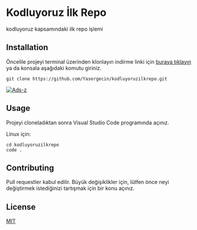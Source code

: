 # Kodluyoruz İlk Repo
kodluyoruz kapsamındaki ilk repo işlemi
## Installation 
Öncelile projeyi terminal üzerinden klonlayın indirme linki için [buraya tıklayın](https://github.com/Yasergecin/kodluyoruzilkrepo.git)
ya da konsala aşağıdaki komutu giriniz.
```
git clone https://github.com/Yasergecin/kodluyoruzilkrepo.git
```

<a href="https://ibb.co/JqgwS7d"><img src="https://i.ibb.co/xYdtrjs/Ads-z.png" alt="Ads-z" border="0"></a>

## Usage
Projeyi cloneladıktan sonra Visual Studio Code programında açınız.

Linux için:
```
cd kodluyoruzilkrepo
code .
```

## Contributing

Pull requestler kabul edilir. Büyük değişiklikler için, lütfen önce neyi değiştirmek istediğinizi tartışmak için bir konu açınız.
## License
[MIT](https://choosealicense.com/licenses/mit/)
